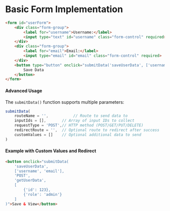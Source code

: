 # Basic Form Implementation

```html
<form id="userForm">
    <div class="form-group">
        <label for="username">Username:</label>
        <input type="text" id="username" class="form-control" required>
    </div>
    <div class="form-group">
        <label for="email">Email:</label>
        <input type="email" id="email" class="form-control" required>
    </div>
    <button type="button" onclick="submitData('saveUserData', ['username', 'email'])">
        Save Data
    </button>
</form>
```

#### Advanced Usage

The `submitData()` function supports multiple parameters:

```javascript
submitData(
    routeName = '',           // Route to send data to
    inputIds = [],       // Array of input IDs to collect
    requestType = 'POST',// HTTP method (POST/GET/PUT/DELETE)
    redirectRoute = '',  // Optional route to redirect after success
    customValues = []    // Optional additional data to send
)
```

#### Example with Custom Values and Redirect

```html
<button onclick="submitData(
    'saveUserData',
    ['username', 'email'],
    'POST',
    'getUserData',
    [
        {'id': 123},
        {'role': 'admin'}
    ]
)">Save & View</button>
```
